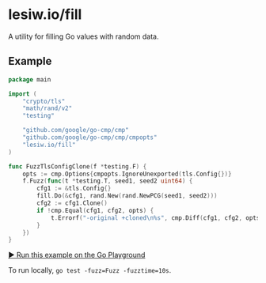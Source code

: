 # lesiw.io/fill

A utility for filling Go values with random data.

## Example

``` go
package main

import (
    "crypto/tls"
    "math/rand/v2"
    "testing"

    "github.com/google/go-cmp/cmp"
    "github.com/google/go-cmp/cmp/cmpopts"
    "lesiw.io/fill"
)

func FuzzTlsConfigClone(f *testing.F) {
    opts := cmp.Options{cmpopts.IgnoreUnexported(tls.Config{})}
    f.Fuzz(func(t *testing.T, seed1, seed2 uint64) {
        cfg1 := &tls.Config{}
        fill.Do(&cfg1, rand.New(rand.NewPCG(seed1, seed2)))
        cfg2 := cfg1.Clone()
        if !cmp.Equal(cfg1, cfg2, opts) {
            t.Errorf("-original +cloned\n%s", cmp.Diff(cfg1, cfg2, opts))
        }
    })
}
```

[▶️ Run this example on the Go Playground](https://go.dev/play/p/65HAJsK2Fir)

To run locally, `go test -fuzz=Fuzz -fuzztime=10s`.
